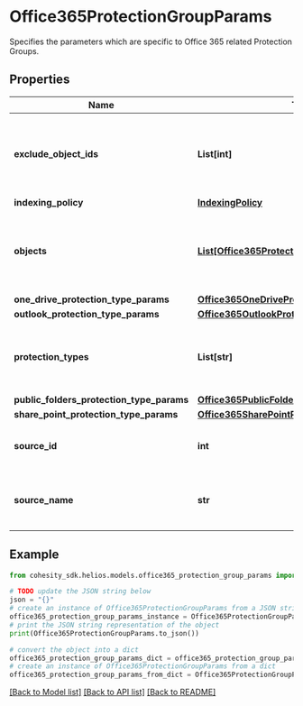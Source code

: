 # Office365ProtectionGroupParams

Specifies the parameters which are specific to Office 365 related Protection Groups.

## Properties

Name | Type | Description | Notes
------------ | ------------- | ------------- | -------------
**exclude_object_ids** | **List[int]** | Specifies the objects to be excluded in the Protection Group. | [optional] 
**indexing_policy** | [**IndexingPolicy**](IndexingPolicy.md) |  | [optional] 
**objects** | [**List[Office365ProtectionGroupObjectParams]**](Office365ProtectionGroupObjectParams.md) | Specifies the objects to be included in the Protection Group. | 
**one_drive_protection_type_params** | [**Office365OneDriveProtectionGroupParams**](Office365OneDriveProtectionGroupParams.md) |  | [optional] 
**outlook_protection_type_params** | [**Office365OutlookProtectionGroupParams**](Office365OutlookProtectionGroupParams.md) |  | [optional] 
**protection_types** | **List[str]** | Specifies the Office 365 Protection Group types. | 
**public_folders_protection_type_params** | [**Office365PublicFoldersProtectionGroupParams**](Office365PublicFoldersProtectionGroupParams.md) |  | [optional] 
**share_point_protection_type_params** | [**Office365SharePointProtectionGroupParams**](Office365SharePointProtectionGroupParams.md) |  | [optional] 
**source_id** | **int** | Specifies the id of the parent of the objects. | [optional] [readonly] 
**source_name** | **str** | Specifies the name of the parent of the objects. | [optional] [readonly] 

## Example

```python
from cohesity_sdk.helios.models.office365_protection_group_params import Office365ProtectionGroupParams

# TODO update the JSON string below
json = "{}"
# create an instance of Office365ProtectionGroupParams from a JSON string
office365_protection_group_params_instance = Office365ProtectionGroupParams.from_json(json)
# print the JSON string representation of the object
print(Office365ProtectionGroupParams.to_json())

# convert the object into a dict
office365_protection_group_params_dict = office365_protection_group_params_instance.to_dict()
# create an instance of Office365ProtectionGroupParams from a dict
office365_protection_group_params_from_dict = Office365ProtectionGroupParams.from_dict(office365_protection_group_params_dict)
```
[[Back to Model list]](../README.md#documentation-for-models) [[Back to API list]](../README.md#documentation-for-api-endpoints) [[Back to README]](../README.md)


